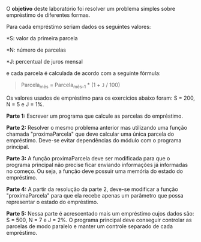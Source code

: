 O **objetivo** deste laboratório foi resolver um problema simples sobre empréstimo de diferentes formas. 

Para cada empréstimo seriam dados os seguintes valores:

*S: valor da primeira parcela

*N: número de parcelas

*J: percentual de juros mensal

e cada parcela é calculada de acordo com a seguinte fórmula:

> Parcela<sub>mês</sub> = Parcela<sub>mês-1</sub> * (1 + `J` / 100)

Os valores usados de empréstimo para os exercícios abaixo foram: S = 200, N = 5 e J = 1%.

**Parte 1:** Escrever um programa que calcule as parcelas do empréstimo.

**Parte 2:** Resolver o mesmo problema anterior mas utilizando uma função chamada "proximaParcela" que deve calcular uma única parcela do empréstimo. Deve-se evitar dependências do módulo com o programa principal.

**Parte 3:** A função proximaParcela deve ser modificada para que o programa principal não precise ficar enviando informações já informadas no começo. Ou seja, a função deve possuir uma memória do estado do empréstimo.

**Parte 4:** A partir da resolução da parte 2, deve-se modificar a função "proximaParcela" para que ela recebe apenas um parâmetro que possa representar o estado do empréstimo.

**Parte 5:** Nessa parte é acrescentado mais um empréstimo cujos dados são: S = 500, N = 7 e J = 2%. O programa principal deve conseguir controlar as parcelas de modo paralelo e manter um controle separado de cada empréstimo.
